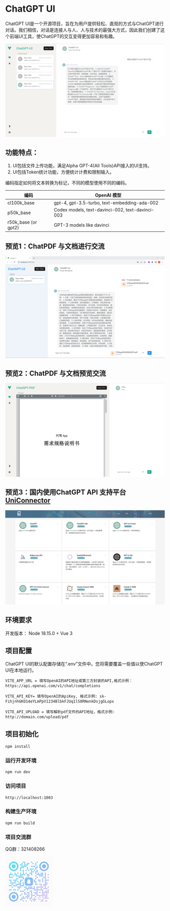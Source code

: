 # ChatGPT UI

ChatGPT UI是一个开源项目，旨在为用户提供轻松、直观的方式与ChatGPT进行对话。我们相信，对话是连接人与人、人与技术的最强大方式，因此我们创建了这个前端UI工具，使ChatGPT的交互变得更加容易和有趣。

![运行效果预览](screenshot/chatview.png)

## 功能特点：
1. UI包括文件上传功能，满足Alpha GPT-4(All Tools)API接入的UI支持。
2. UI包括Token统计功能，方便统计计费和限制输入。

编码指定如何将文本转换为标记，不同的模型使用不同的编码。

| 编码 | OpenAI 模型  |
|---|---|
| cl100k_base  | gpt-4, gpt-3.5-turbo, text-embedding-ada-002  |
| p50k_base  | Codex models, text-davinci-002, text-davinci-003  |
| r50k_base (or gpt2)  | GPT-3 models like davinci  |

## 预览1：ChatPDF 与文档进行交流
![PDF文件分析效果预览](screenshot/doc%20screenshot.png)

## 预览2：ChatPDF 与文档预览交流
![PDF文件分析效果预览](screenshot/pdf%20view.png)

## 预览3：国内使用ChatGPT API 支持平台 [UniConnector](http://www.uniconnector.com)
![API支持预览](screenshot/api%20screenshot.png)

## 环境要求
开发版本： Node 18.15.0 + Vue 3

## 项目配置
ChatGPT UI的默认配置存储在“.env”文件中。您将需要覆盖一些值以使ChatGPT UI在本地运行。

```env
VITE_APP_URL = 填写OpenAI的API地址或第三方封装的API,格式示例：https://api.openai.com/v1/chat/completions

VITE_API_KEY= 填写OpenAI的ApiKey, 格式示例: sk-FihjnhGKO14eYLmPpV1234BlbkFJUq1lS0RNenkDsjgGLopx

VITE_API_UPLOAD = 填写解析pdf文件的API地址，格式示例: http://domain.com/upload/pdf
```

## 项目初始化

```sh
npm install
```

### 运行开发环境

```sh
npm run dev
```

### 访问项目
```sh
http://localhost:1003
```

### 构建生产环境

```sh
npm run build
```

### 项目交流群

QQ群：321408266

<img src="screenshot/qq.jpg" width="30%" height="30%">
